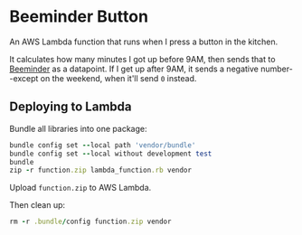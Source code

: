 # Beeminder Button

An AWS Lambda function that runs when I press a button in the kitchen.

It calculates how many minutes I got up before 9AM, then sends that to [Beeminder](https://www.beeminder.com) as a datapoint.
If I get up after 9AM, it sends a negative number--except on the weekend, when it'll send `0` instead.

## Deploying to Lambda

Bundle all libraries into one package:

```rb
bundle config set --local path 'vendor/bundle'
bundle config set --local without development test
bundle
zip -r function.zip lambda_function.rb vendor
```

Upload `function.zip` to AWS Lambda.

Then clean up:

```rb
rm -r .bundle/config function.zip vendor
```
